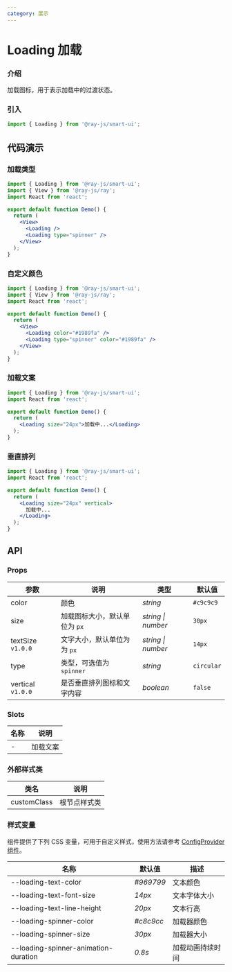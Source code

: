 ```yaml
---
category: 展示
---
```


# Loading 加载

### 介绍

加载图标，用于表示加载中的过渡状态。

### 引入

```js
import { Loading } from '@ray-js/smart-ui';
```

## 代码演示

### 加载类型

```jsx
import { Loading } from '@ray-js/smart-ui';
import { View } from '@ray-js/ray';
import React from 'react';

export default function Demo() {
  return (
    <View>
      <Loading />
      <Loading type="spinner" />
    </View>
  );
}
```

### 自定义颜色

```jsx
import { Loading } from '@ray-js/smart-ui';
import { View } from '@ray-js/ray';
import React from 'react';

export default function Demo() {
  return (
    <View>
      <Loading color="#1989fa" />
      <Loading type="spinner" color="#1989fa" />
    </View>
  );
}
```

### 加载文案

```jsx
import { Loading } from '@ray-js/smart-ui';
import React from 'react';

export default function Demo() {
  return (
    <Loading size="24px">加载中...</Loading>
  );
}
```

### 垂直排列

```jsx
import { Loading } from '@ray-js/smart-ui';
import React from 'react';

export default function Demo() {
  return (
    <Loading size="24px" vertical>
      加载中...
    </Loading>
  );
}
```

## API

### Props

| 参数               | 说明                          | 类型               | 默认值     |
| ------------------ | ----------------------------- | ------------------ | ---------- |
| color | 颜色 | _string_ | `#c9c9c9` |
| size | 加载图标大小，默认单位为 `px` | _string \| number_ | `30px` |
| textSize `v1.0.0` | 文字大小，默认单位为为 `px` | _string \| number_ | `14px` |
| type | 类型，可选值为 `spinner` | _string_ | `circular` |
| vertical `v1.0.0` | 是否垂直排列图标和文字内容 | _boolean_ | `false` |

### Slots

| 名称 | 说明     |
| ---- | -------- |
| -    | 加载文案 |

### 外部样式类

| 类名         | 说明         |
| ------------ | ------------ |
| customClass | 根节点样式类 |

### 样式变量

组件提供了下列 CSS 变量，可用于自定义样式，使用方法请参考 [ConfigProvider 组件](/material/smartui?comId=config-provider)。

| 名称                          | 默认值                                 | 描述 |
| ----------------------------- | -------------------------------------- | ---- |
| --loading-text-color | _#969799_ | 文本颜色 |
| --loading-text-font-size | _14px_ | 文本字体大小 |
| --loading-text-line-height | _20px_ | 文本行高 |
| --loading-spinner-color | _#c8c9cc_ | 加载器颜色 |
| --loading-spinner-size | _30px_ | 加载器大小 |
| --loading-spinner-animation-duration | _0.8s_ | 加载动画持续时间 |